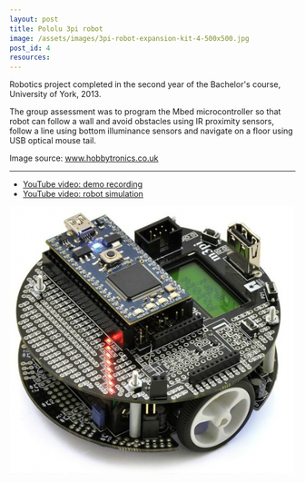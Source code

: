 ```yaml
---
layout: post
title: Pololu 3pi robot
image: /assets/images/3pi-robot-expansion-kit-4-500x500.jpg
post_id: 4
resources:
---
```

<p>Robotics project completed in the second year of the Bachelor's course, University of York, 2013. </p>
<p>The group assessment was to program the Mbed microcontroller so that robot can follow a wall and avoid obstacles using IR proximity sensors, follow a line using bottom illuminance sensors and navigate on a floor using USB optical mouse tail.</p>
<p>Image source: <u><a href="https://www.hobbytronics.co.uk/" target="blank">www.hobbytronics.co.uk</a></u></p>
<hr>
<ul>
<li><u><a href="https://youtu.be/sNBQjjwF4Q0">YouTube video: demo recording</a></u></li>
<li><u><a href="https://www.youtube.com/watch?v=pkLsCqnddj8">YouTube video: robot simulation</a></u></li>
</ul>
<p><img src="/assets/images/3pi-robot-expansion-kit-4-500x500.jpg"></p>